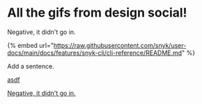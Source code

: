 # All the gifs from design social!

Negative, it didn't go in.

{% embed url="https://raw.githubusercontent.com/snyk/user-docs/main/docs/features/snyk-cli/cli-reference/README.md" %}

Add a sentence.

[asdf](https://raw.githubusercontent.com/snyk/user-docs/main/docs/features/snyk-cli/cli-reference/README.md)

[Negative, it didn't go in.](https://raw.githubusercontent.com/snyk/user-docs/main/docs/features/snyk-cli/cli-reference/README.md)
